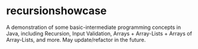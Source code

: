 # recursionshowcase
A demonstration of some basic-intermediate programming concepts in Java, including Recursion, Input Validation, Arrays + Array-Lists + Arrays of Array-Lists, and more.  May update/refactor in the future.
